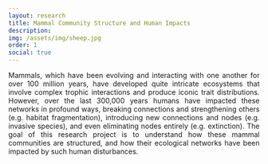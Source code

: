 ```yaml
---
layout: research
title: Mammal Community Structure and Human Impacts
description: 
img: /assets/img/sheep.jpg
order: 1
social: true
---
```


<p align="justify">
Mammals, which have been evolving and interacting with one another for over 100 million years, have developed quite intricate ecosystems that involve complex trophic interactions and produce iconic trait distributions. However, over the last 300,000 years humans have impacted these networks in profound ways, breaking connections and strengthening others (e.g. habitat fragmentation), introducing new connections and nodes (e.g. invasive species), and even eliminating nodes entirely (e.g. extinction). The goal of this research project is to understand how these mammal communities are structured, and how their ecological networks have been impacted by such human disturbances.
</p>
